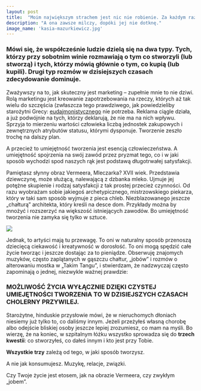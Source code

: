 ```yaml
---
layout: post
title:  "Moim największym strachem jest nic nie robienie. Za każdym razem kiedy się na tym łapie, mam do siebie żal."
description: "A ona zawsze milczy, dopóki jej nie dotknę."
image_name: 'kasia-mazurkiewicz.jpg'
---
```


### Mówi się, że współcześnie ludzie dzielą się na dwa typy. Tych, którzy przy sobotnim winie rozmawiają o tym co stworzyli (lub stworzą) i tych, którzy mówią głównie o tym, co kupią (lub kupili). Drugi typ rozmów w dzisiejszych czasach zdecydowanie dominuje. 

Zważywszy na to, jak skuteczny jest marketing – zupełnie mnie to nie dziwi. Rolą marketingu jest kreowanie zapotrzebowania na rzeczy, których aż tak wielu do szczęścia (zwłaszcza tego prawdziwego, jak powiedzieliby starożytni Grecy: [eudajmonistycznego](https://pl.wikipedia.org/wiki/Eudajmonia)  nie potrzeba. Reklama ciągle działa, a już podwójnie na tych, którzy deklarują, że nie ma na nich wpływu. Sprzyja to mierzeniu wartości człowieka liczbą jednostek zakupowych i zewnętrznych atrybutów statusu, którymi dysponuje. Tworzenie zeszło trochę na dalszy plan.

A przecież to umiejętność tworzenia jest esencją człowieczeństwa. A umiejętność spojrzenia na swój zawód przez pryzmat tego, co i w jaki sposób wychodzi spod naszych rąk jest podstawą długotrwałej satysfakcji.

Pamiętasz słynny obraz Vermeera, Mleczarka? XVII wiek. Przedstawia dziewczynę, może służącą, nalewającą z dzbanka mleko. Ujmuje jej potężne skupienie i rodzaj satysfakcji z tak prostej przecież czynności. Od razu wyobrażam sobie jakiegoś archetypicznego, mistrzowskiego piekarza, który w taki sam sposób wyjmuje z pieca chleb. Niezblazowanego jeszcze „chałturą” architekta, który kreśli na desce dom. Przykłady można by mnożyć i rozszerzyć na większość istniejących zawodów. Bo umiejętność tworzenia nie zamyka się tylko w sztuce.

<img src="http://www.wladekfoltynski.pl/wp-content/uploads/2016/10/people-called-phrenologists-thought-they-could-work-out-people%E2%80%99s-characters-from-little-bumps-on-their-skulls..png"/>

Jednak, to artyści mają tu przewagę. To oni w naturalny sposób przenoszą dziecięcą ciekawość i kreatywność w dorosłość. To oni mogą spędzić całe życie tworząc i jeszcze dostając za to pieniądze. Obserwuję znajomych muzyków, często zaplątanych w gąszczu chałtur, „jobów” i rozmów o alterowaniu mostka w „Takim Tangu”, i stwierdzam, że nadzwyczaj często zapominają o jednej, niezwykle ważnej prawdzie:

### MOŻLIWOŚĆ ŻYCIA WYŁĄCZNIE DZIĘKI CZYSTEJ UMIEJĘTNOŚCI TWORZENIA TO W DZISIEJSZYCH CZASACH CHOLERNY PRZYWILEJ.

Starożytne, hinduskie przysłowie mówi, że w nieruchomych dłoniach niesiemy już tylko to, co daliśmy innym. Jeżeli przeżyłeś własną chorobę albo odejście bliskiej osoby jeszcze lepiej zrozumiesz, co mam na myśli. Bo wierzę, że na koniec, w szpitalnym łóżku wszystko sprowadza się do **trzech kwestii**: co stworzyłeś, co dałeś innym i kto jest przy Tobie.

**Wszystkie trzy** zależą od tego, w jaki sposób tworzysz.

A nie jak konsumujesz. Muzykę, relacje, związki.

Czy Twoje życie jest etosem, jak na obrazie Vermeera, czy zwykłym „jobem”.
